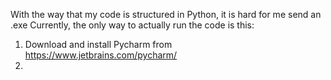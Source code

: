 With the way that my code is structured in Python, it is hard for me send an .exe
Currently, the only way to actually run the code is this:
1. Download and install Pycharm from https://www.jetbrains.com/pycharm/
2. 

